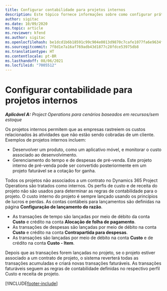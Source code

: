 ```yaml
---
title: Configurar contabilidade para projetos internos
description: Este tópico fornece informações sobre como configurar práticas de contabilidade para projetos internos no Project Operations.
author: sigitac
ms.date: 10/09/2020
ms.topic: article
ms.reviewer: kfend
ms.author: sigitac
ms.openlocfilehash: be1dcd1b6b18591c99c904e0013d9870c7cafe1077fa6e9634f2e9f495190848
ms.sourcegitcommit: 7f8d1e7a16af769adb43d1877c28fdce53975db8
ms.translationtype: HT
ms.contentlocale: pt-BR
ms.lasthandoff: 08/06/2021
ms.locfileid: "7005512"
---
```

# <a name="configure-accounting-for-internal-projects"></a>Configurar contabilidade para projetos internos

_**Aplicável A:** Project Operations para cenários baseados em recursos/sem estoque_

Os projetos internos permitem que as empresas rastreiem os custos relacionados às atividades que não estão sendo cobradas de um cliente. Exemplos de projetos internos incluem:

- Desenvolver um produto, como um aplicativo móvel, e monitorar o custo associado ao desenvolvimento.
- Gerenciamento do tempo e de despesas de pré-venda. Este projeto interno de pré-venda pode ser convertido posteriormente em um projeto faturável se a cotação for ganha.

Todos os projetos não associados a um contrato no Dynamics 365 Project Operations são tratados como internos. Os perfis de custo e de receita do projeto não são usados para determinar as regras de contabilidade para o projeto. O custo interno do projeto é sempre lançado usando os princípios de lucros e perdas. As contas contábeis para lançamentos são definidas na página **Configuração de lançamento do razão**.

- As transações de tempo são lançadas por meio de débito da conta **Custo** e crédito na conta **Alocação de folha de pagamento**.
- As transações de despesas são lançadas por meio de débito na conta **Custo** e crédito na conta **Contrapartida para despesas**.
- As transações são lançadas por meio de débito na conta **Custo** e de crédito na conta **Custo - Item**.

Depois que as transações forem lançadas no projeto, se o projeto estiver associado a um contrato de projeto, o sistema reverterá todas as transações acumuladas e criará novas transações faturáveis. As transações faturáveis seguem as regras de contabilidade definidas no respectivo perfil Custo e receita de projeto.




[!INCLUDE[footer-include](../includes/footer-banner.md)]
